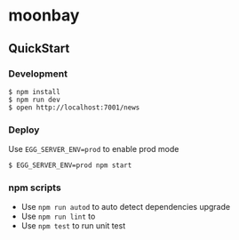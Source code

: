# moonbay



## QuickStart

### Development
```shell
$ npm install
$ npm run dev
$ open http://localhost:7001/news
```

### Deploy

Use `EGG_SERVER_ENV=prod` to enable prod mode

```shell
$ EGG_SERVER_ENV=prod npm start
```

### npm scripts

- Use `npm run autod` to auto detect dependencies upgrade
- Use `npm run lint` to
- Use `npm test` to run unit test